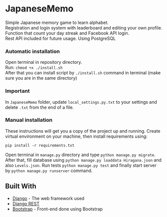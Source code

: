 # JapaneseMemo
Simple Japanese memory game to learn alphabet.  
Registration and login system with leaderboard and editing your own profile.  
Function that count your day streak and Facebook API login.  
Rest API included for future usage.
Using PostgreSQL



### Automatic installation

Open terminal in repository directory.  
Run: ```chmod +x ./install.sh```  
After that you can install script by ```./install.sh``` command in terminal (make sure you are in the same directory)  

### Important
In ```JapaneseMemo``` folder, update ```local_settings.py.txt```  to your settings and delete ```.txt``` from the end
of a file.

### Manual installation

These instructions will get you a copy of the project up and running.
Create virtual environment on your machine, then install requirements using:

```
pip install -r requirements.txt
```

Open terminal in ```manage.py``` directory and type ```python manage.py migrate```.
After that, fill database using ```python manage.py loaddata Hiragana.json```  and also ```Levels.json```.
Run tests ```python manage.py test``` and finally start server by ```python manage.py runserver``` command.

## Built With

* [Django](https://www.djangoproject.com/) - The web framework used
* [Django REST](https://www.django-rest-framework.org/)
* [Bootstrap](https://getbootstrap.com/) - Front-end done using Bootstrap
